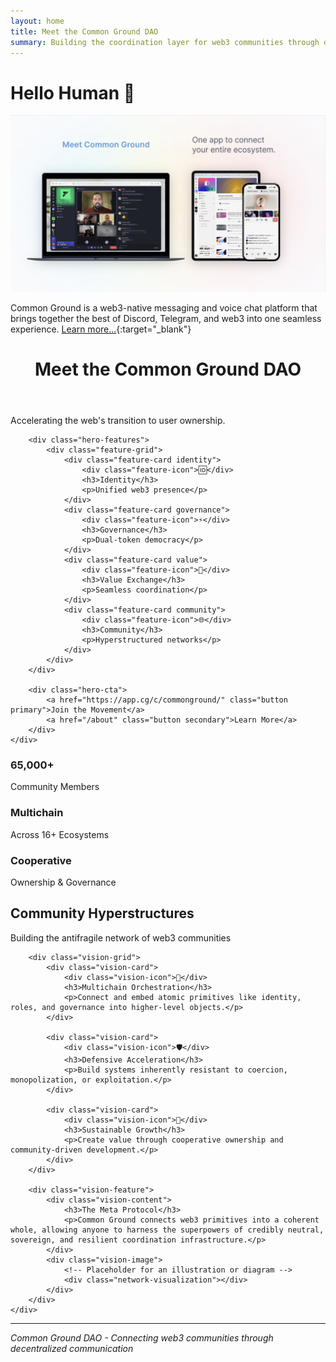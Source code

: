 ```yaml
---
layout: home
title: Meet the Common Ground DAO
summary: Building the coordination layer for web3 communities through decentralized communication tools.
---
```


# Hello Human 👋

![Common Ground Product Suite](/assets/images/common-ground-product-suite.png)

Common Ground is a web3-native messaging and voice chat platform that brings together the best of Discord, Telegram, and web3 into one seamless experience. [Learn more...](https://commonground.cg){:target="_blank"}

<header class="page-header">
    <h1 class="page-title">Meet the Common Ground DAO</h1>
</header>

<div class="hero full-screen">
    <div class="hero-content">
        <p class="hero-subtitle">Accelerating the web's transition to  user ownership.</p>
        
        <div class="hero-features">
            <div class="feature-grid">
                <div class="feature-card identity">
                    <div class="feature-icon">🆔</div>
                    <h3>Identity</h3>
                    <p>Unified web3 presence</p>
                </div>
                <div class="feature-card governance">
                    <div class="feature-icon">⚡️</div>
                    <h3>Governance</h3>
                    <p>Dual-token democracy</p>
                </div>
                <div class="feature-card value">
                    <div class="feature-icon">💫</div>
                    <h3>Value Exchange</h3>
                    <p>Seamless coordination</p>
                </div>
                <div class="feature-card community">
                    <div class="feature-icon">🌐</div>
                    <h3>Community</h3>
                    <p>Hyperstructured networks</p>
                </div>
            </div>
        </div>

        <div class="hero-cta">
            <a href="https://app.cg/c/commonground/" class="button primary">Join the Movement</a>
            <a href="/about" class="button secondary">Learn More</a>
        </div>
    </div>
</div>

<div class="stats-banner">
    <div class="stat">
        <h3>65,000+</h3>
        <p>Community Members</p>
    </div>
    <div class="stat">
        <h3>Multichain</h3>
        <p>Across 16+ Ecosystems</p>
    </div>
    <div class="stat">
        <h3>Cooperative</h3>
        <p>Ownership & Governance</p>
    </div>
</div>

<div class="vision-section">
    <div class="container">
        <div class="section-header">
            <h2>Community Hyperstructures</h2>
            <p class="section-subtitle">Building the antifragile network of web3 communities</p>
        </div>

        <div class="vision-grid">
            <div class="vision-card">
                <div class="vision-icon">🔄</div>
                <h3>Multichain Orchestration</h3>
                <p>Connect and embed atomic primitives like identity, roles, and governance into higher-level objects.</p>
            </div>

            <div class="vision-card">
                <div class="vision-icon">🛡️</div>
                <h3>Defensive Acceleration</h3>
                <p>Build systems inherently resistant to coercion, monopolization, or exploitation.</p>
            </div>

            <div class="vision-card">
                <div class="vision-icon">🌱</div>
                <h3>Sustainable Growth</h3>
                <p>Create value through cooperative ownership and community-driven development.</p>
            </div>
        </div>

        <div class="vision-feature">
            <div class="vision-content">
                <h3>The Meta Protocol</h3>
                <p>Common Ground connects web3 primitives into a coherent whole, allowing anyone to harness the superpowers of credibly neutral, sovereign, and resilient coordination infrastructure.</p>
            </div>
            <div class="vision-image">
                <!-- Placeholder for an illustration or diagram -->
                <div class="network-visualization"></div>
            </div>
        </div>
    </div>
</div>

<script src="https://d3js.org/d3.v7.min.js"></script>
<script src="{{ '/assets/js/network-viz.js' | relative_url }}"></script>

---

*Common Ground DAO - Connecting web3 communities through decentralized communication* 